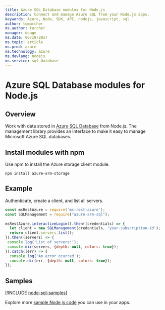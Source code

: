 ```yaml
---
title: Azure SQL Database modules for Node.js
description: Connect and manage Azure SQL from your Node.js apps.
keywords: Azure, Node, SDK, API, nodejs, javascript, sql
author: tomarcher
ms.author: tarcher
manager: douge
ms.date: 06/19/2017
ms.topic: article
ms.prod: azure
ms.technology: azure
ms.devlang: nodejs
ms.service: sql-database
---
```


# Azure SQL Database modules for Node.js

## Overview

Work with data stored in [Azure SQL Database](https://docs.microsoft.com/azure/sql-database/sql-database-technical-overview) from Node.js.
The management library provides an interface to make it easy to manage Microsoft Azure SQL databases.

## Install modules with npm

Use npm to install the Azure storage client module.

```
npm install azure-arm-storage
```   

## Example

Authenticate, create a client, and list all servers.

```javascript
const msRestAzure = require('ms-rest-azure');
const SQLManagement = require("azure-arm-sql");
 
msRestAzure.interactiveLogin().then((credentials) => {
  let client = new SQLManagement(credentials, 'your-subscription-id');
  return client.servers.list();
}).then((servers) => {
 console.log('List of servers:');
 console.dir(servers, {depth: null, colors: true});
}).catch((err) => {
  console.log('An error ocurred');
  console.dir(err, {depth: null, colors: true});
});
```

## Samples

[!INCLUDE [node-sql-samples](../docs-ref-conceptual/includes/sql-samples.md)]

Explore more [sample Node.js code](https://azure.microsoft.com/resources/samples/?platform=nodejs) you can use in your apps.